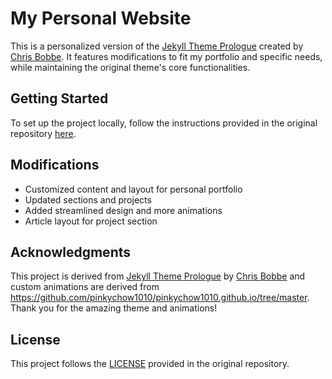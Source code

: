 # My Personal Website

This is a personalized version of the [Jekyll Theme Prologue](https://github.com/chrisbobbe/jekyll-theme-prologue) created by [Chris Bobbe](https://github.com/chrisbobbe). It features modifications to fit my portfolio and specific needs, while maintaining the original theme's core functionalities.

## Getting Started

To set up the project locally, follow the instructions provided in the original repository [here](https://github.com/chrisbobbe/jekyll-theme-prologue#installation).

## Modifications

- Customized content and layout for personal portfolio
- Updated sections and projects
- Added streamlined design and more animations
- Article layout for project section

## Acknowledgments

This project is derived from [Jekyll Theme Prologue](https://github.com/chrisbobbe/jekyll-theme-prologue) by [Chris Bobbe](https://github.com/chrisbobbe) and custom animations are derived from https://github.com/pinkychow1010/pinkychow1010.github.io/tree/master. Thank you for the amazing theme and animations!

## License

This project follows the [LICENSE](https://github.com/chrisbobbe/jekyll-theme-prologue/blob/master/LICENSE.md) provided in the original repository.
